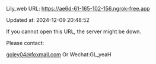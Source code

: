 Lily_web URL: https://ae6d-61-165-102-156.ngrok-free.app

Updated at: 2024-12-09 20:48:52

If you cannot open this URL, the server might be down.

Please contact: 

goley04@foxmail.com Or Wechat:GL_yeaH